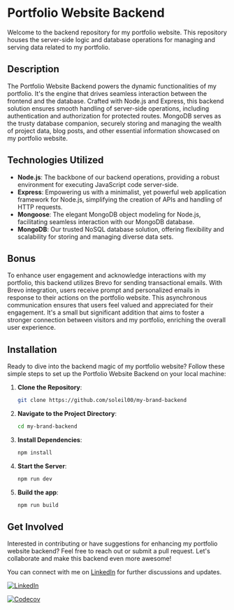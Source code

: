 # Portfolio Website Backend

Welcome to the backend repository for my portfolio website. This repository houses the server-side logic and database operations for managing and serving data related to my portfolio.

## Description

The Portfolio Website Backend powers the dynamic functionalities of my portfolio. It's the engine that drives seamless interaction between the frontend and the database. Crafted with Node.js and Express, this backend solution ensures smooth handling of server-side operations, including authentication and authorization for protected routes. MongoDB serves as the trusty database companion, securely storing and managing the wealth of project data, blog posts, and other essential information showcased on my portfolio website.


## Technologies Utilized

- **Node.js**: The backbone of our backend operations, providing a robust environment for executing JavaScript code server-side.
- **Express**: Empowering us with a minimalist, yet powerful web application framework for Node.js, simplifying the creation of APIs and handling of HTTP requests.
- **Mongoose**: The elegant MongoDB object modeling for Node.js, facilitating seamless interaction with our MongoDB database.
- **MongoDB**: Our trusted NoSQL database solution, offering flexibility and scalability for storing and managing diverse data sets.


## Bonus

To enhance user engagement and acknowledge interactions with my portfolio, this backend utilizes Brevo for sending transactional emails. With Brevo integration, users receive prompt and personalized emails in response to their actions on the portfolio website. This asynchronous communication ensures that users feel valued and appreciated for their engagement. It's a small but significant addition that aims to foster a stronger connection between visitors and my portfolio, enriching the overall user experience.


## Installation

Ready to dive into the backend magic of my portfolio website? Follow these simple steps to set up the Portfolio Website Backend on your local machine:

1. **Clone the Repository**: 
    ```bash
    git clone https://github.com/soleil00/my-brand-backend
    ```

2. **Navigate to the Project Directory**:
    ```bash
    cd my-brand-backend
    ```

3. **Install Dependencies**:
    ```bash
    npm install
    ```

4. **Start the Server**:
    ```bash
    npm run dev
    ```
5. **Build the app**:
    ```bash
    npm run build
    ```

## Get Involved

Interested in contributing or have suggestions for enhancing my portfolio website backend? Feel free to reach out or submit a pull request. Let's collaborate and make this backend even more awesome!

You can connect with me on [LinkedIn](https://www.linkedin.com/in/rukundo-soleil-49688a295/) for further discussions and updates.

[![LinkedIn](https://img.shields.io/badge/-LinkedIn-blue?style=flat-square&logo=Linkedin&logoColor=white)](https://www.linkedin.com/in/rukundo-soleil-49688a295/)

[![Codecov](https://codecov.io/gh/soleil00/my-brand-backend/branch/main/graph/badge.svg?token=b4e4b079-5d4b-403c-b6fd-14d2bd532291)](https://codecov.io/gh/soleil00/my-brand-backend)




